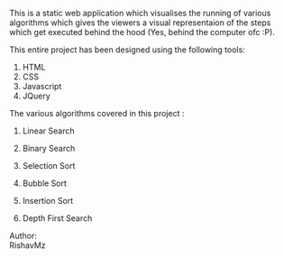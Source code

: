 This is a static web application which visualises the running of
various algorithms which gives the viewers a visual representaion 
of the steps which get executed behind the hood (Yes, behind the 
computer ofc :P).

This entire project has been designed using the following tools:
1. HTML
2. CSS
3. Javascript
4. JQuery

The various algorithms covered in this project :

1. Linear Search
2. Binary Search

3. Selection Sort
4. Bubble Sort
5. Insertion Sort

6. Depth First Search



Author:       
        RishavMz